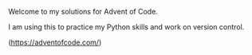 Welcome to my solutions for Advent of Code.

I am using this to practice my Python skills and work on version control.

(https://adventofcode.com/)

